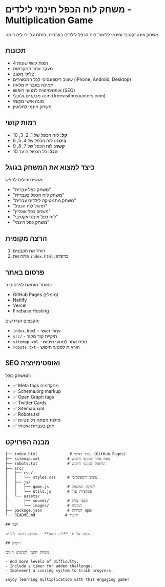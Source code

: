 # משחק לוח הכפל חינמי לילדים - Multiplication Game

משחק אינטרקטיבי וחינמי ללימוד לוח הכפל לילדים בעברית, פותח על ידי ליה רומנו.

## תכונות

- 4 רמות קושי שונות
- מעקב אחר התקדמות
- צלילי משוב
- עיצוב ריספונסיבי לכל המכשירים (iPhone, Android, Desktop)
- תמיכה בעברית מלאה
- אופטימיזציה למנועי חיפוש (SEO)
- מונה מבקרים גלובלי (freevisitorcounters.com)
- מונה אישי מקומי
- משחק חינמי לחלוטין

## רמות קושי

- **קל:** לוח הכפל של 1, 2, 3, 10
- **בינוני:** לוח הכפל של 4, 5, 6
- **קשה:** לוח הכפל של 7, 8, 9
- **הכל:** כל הכפולות עד 10

## כיצד למצוא את המשחק בגוגל

אנשים יכולים לחפש:
- "משחק כפל עברית"
- "משחק לוח הכפל בעברית"
- "משחק מתמטיקה לילדים עברית"
- "תרגול לוח הכפל"
- "משחק כפל אונליין"
- "לוח כפל אינטראקטיבי"
- "משחק כפל חינמי"

## הרצה מקומית

1. הורד את הקבצים
2. פתח את `index.html` בדפדפן

## פרסום באתר

האתר מותאם לפרסום ב:
- GitHub Pages (מומלץ)
- Netlify
- Vercel
- Firebase Hosting

הקבצים הנדרשים:
- `index.html` - עמוד ראשי
- `src/` - תיקיית קוד מקור
- `sitemap.xml` - מפת אתר למנועי חיפוש
- `robots.txt` - הוראות למנועי חיפוש

## SEO ואופטימיזציה

המשחק כולל:
- ✅ Meta tags מתקדמים
- ✅ Schema.org markup
- ✅ Open Graph tags
- ✅ Twitter Cards
- ✅ Sitemap.xml
- ✅ Robots.txt
- ✅ מילות מפתח רלוונטיות
- ✅ תוכן בעברית איכותי

## מבנה הפרויקט
```
├── index.html              # עמוד ראשי (GitHub Pages)
├── sitemap.xml            # מפת אתר למנועי חיפוש
├── robots.txt             # הוראות למנועי חיפוש
├── src/
│   ├── css/
│   │   └── styles.css     # עיצוב ריספונסיבי
│   ├── js/
│   │   ├── game.js        # לוגיקת המשחק
│   │   └── utils.js       # פונקציות עזר
│   └── assets/
│       ├── sounds/        # קבצי צליל
│       └── images/        # תמונות
├── package.json           # הגדרות npm
└── README.md             # תיעוד

## יוצר

פותח על ידי **ליה רומנו** - משחק חינוכי לילדים

## רישיון

משחק חינמי לשימוש חינוכי

- Add more levels of difficulty.
- Include a timer for added challenge.
- Implement a scoring system to track progress.

Enjoy learning multiplication with this engaging game!